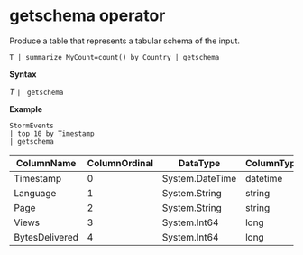 # getschema operator 

Produce a table that represents a tabular schema of the input.

    T | summarize MyCount=count() by Country | getschema 

**Syntax**

*T* `| ` `getschema`

**Example**


```
StormEvents
| top 10 by Timestamp
| getschema
```

|ColumnName|ColumnOrdinal|DataType|ColumnType|
|---|---|---|---|
|Timestamp|0|System.DateTime|datetime|
|Language|1|System.String|string|
|Page|2|System.String|string|
|Views|3|System.Int64|long
|BytesDelivered|4|System.Int64|long

